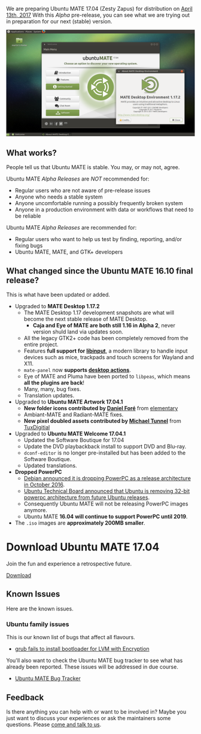 <!--
.. title: Ubuntu MATE 17.04 Alpha 2
.. slug: ubuntu-mate-zesty-alpha2
.. date: 2017-01-27 20:30:00 UTC
.. tags: Ubuntu,MATE,Zesty,alpha2
.. link:
.. description: Ubuntu MATE 17.04 (Zesty Zapus) Alpha 2
.. type: text
.. author: Martin Wimpress
-->

We are preparing Ubuntu MATE 17.04 (Zesty Zapus) for distribution on
[April 13th, 2017](https://wiki.ubuntu.com/ZestyZapus/ReleaseSchedule)
With this *Alpha* pre-release, you can see what we are trying out in
preparation for our next (stable) version.

<div align="center">
<img src="/gallery/blog/ubuntu-mate-1704-alpha2.png" alt="Ubuntu MATE 17.04 Alpha 2" /><br />
</div>

## What works?

People tell us that Ubuntu MATE is stable. You may, or may not, agree.

Ubuntu MATE *Alpha Releases* are *NOT* recommended for:

  * Regular users who are not aware of pre-release issues
  * Anyone who needs a stable system
  * Anyone uncomfortable running a possibly frequently broken system
  * Anyone in a production environment with data or workflows that need to be reliable

Ubuntu MATE *Alpha Releases* are recommended for:

  * Regular users who want to help us test by finding, reporting, and/or fixing bugs
  * Ubuntu MATE, MATE, and GTK+ developers

## What changed since the Ubuntu MATE 16.10 final release?

This is what have been updated or added.

  * Upgraded to **MATE Desktop 1.17.2**
    * The MATE Desktop 1.17 development snapshots are what will become the next stable release of MATE Desktop.
      * **Caja and Eye of MATE are both still 1.16 in Alpha 2**, never version shuld land via updates soon.
    * All the legacy GTK2+ code has been completely removed from the entire project.
    * Features **full support for [libinput](https://www.freedesktop.org/wiki/Software/libinput/)**, a modern library to handle input devices such as mice, trackpads and touch screens for Wayland and X11.
    * `mate-panel` now **supports [desktop actions](https://specifications.freedesktop.org/desktop-entry-spec/desktop-entry-spec-latest.html#extra-actions)**.
    * Eye of MATE and Pluma have been ported to `libpeas`, which means **all the plugins are back**!
    * Many, many, bug fixes.
    * Translation updates.
  * Upgraded to **Ubuntu MATE Artwork 17.04.1**
    * **New folder icons contributed by [Daniel Foré](http://danielfore.com/)** from [elementary](https://elementary.io)
    * Ambiant-MATE and Radiant-MATE fixes.
    * **New pixel doubled assets contributed by [Michael Tunnel](http://michaeltunnell.com/)** from [TuxDigitial](http://tuxdigital.com/)
  * Upgraded to **Ubuntu MATE Welcome 17.04.1**
    * Updated the Software Boutique for 17.04
    * Update the DVD playbackback install to support DVD and Blu-ray.
    * `dconf-editor` is no longer pre-installed but has been added to the Software Boutique.
    * Updated translations.
  * **Dropped PowerPC**
    * [Debian announced it is dropping PowerPC as a release architecture in October 2016](https://lists.debian.org/debian-devel-announce/2016/10/msg00008.html).
    * [Ubuntu Technical Board announced that Ubuntu is removing 32-bit powerpc architecture from future Ubuntu releases](https://lists.ubuntu.com/archives/ubuntu-devel-announce/2016-December/001199.html).
    * Consequently Ubuntu MATE will not be releasing PowerPC images anymore.
    * Ubuntu MATE **16.04 will continue to support PowerPC until 2019**.
  * The `.iso` images are **approximately 200MB smaller**.

<div class="bs-component">
    <div class="jumbotron">
        <h1>Download Ubuntu MATE 17.04</h1>
        <p>Join the fun and experience a retrospective future.</p>
        <a href="/download/" class="btn btn-primary btn-lg">Download</a>
        </p>
    </div>
</div>

## Known Issues

Here are the known issues.

### Ubuntu family issues

This is our known list of bugs that affect all flavours.

  * [grub fails to install bootloader for LVM with Encryption](https://bugs.launchpad.net/ubuntu/+source/grub-installer/+bug/1659448)

You'll also want to check the Ubuntu MATE bug tracker to see what has
already been reported. These issues will be addressed in due course.

  * [Ubuntu MATE Bug Tracker](https://bugs.launchpad.net/ubuntu-mate)

## Feedback

Is there anything you can help with or want to be involved in? Maybe you just
want to discuss your experiences or ask the maintainers some questions. Please
[come and talk to us](https://ubuntu-mate.community/).